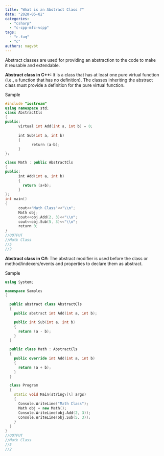 ```yaml
---
title: "What is an Abstract Class ?"
date: "2020-05-02"
categories: 
  - "csharp"
  - "c-cpp-mfc-vcpp"
tags: 
  - "c-faq"
  - "c"
authors: nagvbt
---
```


Abstract classes are used for providing an abstraction to the code to make it reusable and extendable.

**Abstract class in C++:** It is a class that has at least one pure virtual function (i.e., a function that has no definition). The classes inheriting the abstract class must provide a definition for the pure virtual function.

Sample
```cpp
#include "iostream"
using namespace std;
class AbstractCls
{
public:
      virtual int Add(int a, int b) = 0;
      
      int Sub(int a, int b)
      {
            return (a-b);
      }
};

class Math : public AbstractCls
{
public:
      int Add(int a, int b)
      {
        return (a+b);
      }
};
int main()
{
      cout<<"Math Class"<<"\\n";
      Math obj;
      cout<<obj.Add(2, 3)<<"\\n";
      cout<<obj.Sub(5, 3)<<"\\n";
      return 0;
}
//OUTPUT
//Math Class
//5
//2
```

**Abstract class in C#:** The abstract modifier is used before the class or method/indexers/events and properties to declare them as abstract.

Sample
```cpp
using System;

namespace Samples
{

  public abstract class AbstractCls
  {
    public abstract int Add(int a, int b);

    public int Sub(int a, int b)
    {
      return (a - b);
    }
  }

  public class Math : AbstractCls
  {
    public override int Add(int a, int b)
    {
      return (a + b);
    }
  }

  class Program
  {
    static void Main(string\[\] args)
    {
      Console.WriteLine("Math Class");
      Math obj = new Math();
      Console.WriteLine(obj.Add(2, 3));
      Console.WriteLine(obj.Sub(5, 3));
    }
  }
}
//OUTPUT
//Math Class
//5
//2
```